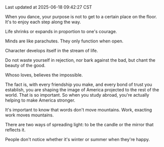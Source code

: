Last updated at 2025-06-18 09:42:27 CST

When you dance, your purpose is not to get to a certain place on the floor. It's to enjoy each step along the way.

Life shrinks or expands in proportion to one's courage.

Minds are like parachutes. They only function when open.

Character develops itself in the stream of life.

Do not waste yourself in rejection, nor bark against the bad, but chant the beauty of the good.

Whoso loves, believes the impossible.

The fact is, with every friendship you make, and every bond of trust you establish, you are shaping the image of America projected to the rest of the world. That is so important. So when you study abroad, you're actually helping to make America stronger.

It's important to know that words don't move mountains. Work, exacting work moves mountains.

There are two ways of spreading light: to be the candle or the mirror that reflects it.

People don't notice whether it's winter or summer when they're happy.


